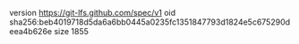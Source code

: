 version https://git-lfs.github.com/spec/v1
oid sha256:beb4019718d5da6a6bb0445a0235fc1351847793d1824e5c675290deea4b626e
size 1855
